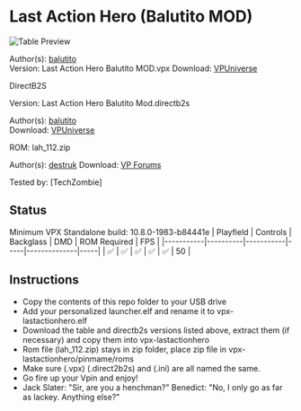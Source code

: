 # Last Action Hero (Balutito MOD)

![Table Preview](https://vpuniverse.com/screenshots/monthly_2022_08/1801289630_Sanstitre.png.1f29abd79f0e960db6c9f23cfc9eee4a.png)

Author(s): [balutito](https://vpuniverse.com/profile/36070-balutito/)  
Version:  Last Action Hero Balutito MOD.vpx
Download:  [VPUniverse](https://vpuniverse.com/files/file/11068-last-action-hero-balutito-mod/)

DirectB2S

Version: Last Action Hero Balutito Mod.directb2s

Author(s): [balutito](https://vpuniverse.com/profile/36070-balutito/)  
Download:  [VPUniverse](https://vpuniverse.com/files/file/11069-last-action-hero-alternative-b2s/)

ROM:
lah_112.zip

Author(s): [destruk](https://www.vpforums.org/index.php?showuser=5)
Download:  [VP Forums](https://www.vpforums.org/index.php?app=downloads&showfile=856)

Tested by:
[TechZombie]

## Status 

Minimum VPX Standalone build: 10.8.0-1983-b84441e
| Playfield | Controls | Backglass | DMD | ROM Required | FPS | 
|-----------|----------|-----------|-----|--------------|-----|
| :white_check_mark: | :white_check_mark: | :white_check_mark: | :white_check_mark: | :white_check_mark: | 50 |

## Instructions

- Copy the contents of this repo folder to your USB drive
- Add your personalized launcher.elf and rename it to vpx-lastactionhero.elf
- Download the table and directb2s versions listed above, extract them (if necessary) and copy them into vpx-lastactionhero
- Rom file (lah_112.zip) stays in zip folder, place zip file in vpx-lastactionhero/pinmame/roms
- Make sure (.vpx) (.direct2b2s) and (.ini) are all named the same. 
- Go fire up your Vpin and enjoy!
- Jack Slater: "Sir, are you a henchman?"   Benedict: "No, I only go as far as lackey. Anything else?"